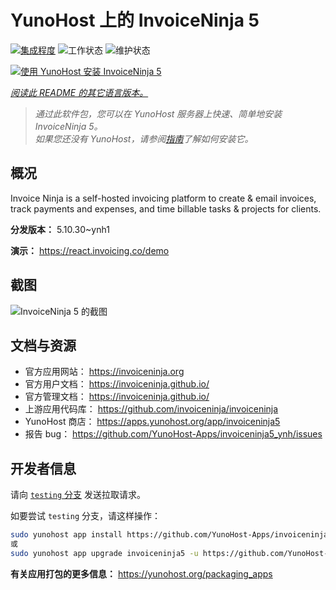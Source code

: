 <!--
注意：此 README 由 <https://github.com/YunoHost/apps/tree/master/tools/readme_generator> 自动生成
请勿手动编辑。
-->

# YunoHost 上的 InvoiceNinja 5

[![集成程度](https://dash.yunohost.org/integration/invoiceninja5.svg)](https://ci-apps.yunohost.org/ci/apps/invoiceninja5/) ![工作状态](https://ci-apps.yunohost.org/ci/badges/invoiceninja5.status.svg) ![维护状态](https://ci-apps.yunohost.org/ci/badges/invoiceninja5.maintain.svg)

[![使用 YunoHost 安装 InvoiceNinja 5](https://install-app.yunohost.org/install-with-yunohost.svg)](https://install-app.yunohost.org/?app=invoiceninja5)

*[阅读此 README 的其它语言版本。](./ALL_README.md)*

> *通过此软件包，您可以在 YunoHost 服务器上快速、简单地安装 InvoiceNinja 5。*  
> *如果您还没有 YunoHost，请参阅[指南](https://yunohost.org/install)了解如何安装它。*

## 概况

Invoice Ninja is a self-hosted invoicing platform to create & email invoices, track payments and expenses, and time billable tasks & projects for clients.


**分发版本：** 5.10.30~ynh1

**演示：** <https://react.invoicing.co/demo>

## 截图

![InvoiceNinja 5 的截图](./doc/screenshots/Create-Invoices-in-Seconds.png)

## 文档与资源

- 官方应用网站： <https://invoiceninja.org>
- 官方用户文档： <https://invoiceninja.github.io/>
- 官方管理文档： <https://invoiceninja.github.io/>
- 上游应用代码库： <https://github.com/invoiceninja/invoiceninja>
- YunoHost 商店： <https://apps.yunohost.org/app/invoiceninja5>
- 报告 bug： <https://github.com/YunoHost-Apps/invoiceninja5_ynh/issues>

## 开发者信息

请向 [`testing` 分支](https://github.com/YunoHost-Apps/invoiceninja5_ynh/tree/testing) 发送拉取请求。

如要尝试 `testing` 分支，请这样操作：

```bash
sudo yunohost app install https://github.com/YunoHost-Apps/invoiceninja5_ynh/tree/testing --debug
或
sudo yunohost app upgrade invoiceninja5 -u https://github.com/YunoHost-Apps/invoiceninja5_ynh/tree/testing --debug
```

**有关应用打包的更多信息：** <https://yunohost.org/packaging_apps>
